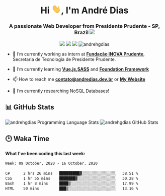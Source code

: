 <h1 align="center">Hi <img src="https://raw.githubusercontent.com/ABSphreak/ABSphreak/master/gifs/Hi.gif" width="30px">, I'm André Dias</h1>
<h3 align="center">A passionate Web Developer from Presidente Prudente - SP,  Brazil <img src="https://image.flaticon.com/icons/svg/3022/3022546.svg" width="18"/> </h3>
<p align="center"> 
  <a href="https://andredias.dev.br/"><img src ="https://img.shields.io/badge/portfolio-web-%23.svg?&style=for-the-badge&logo=&logoColor=white%22"></a>
  <a href="https://www.linkedin.com/in/andr%C3%A9-dias-6436811b4/"><img src="https://img.shields.io/badge/linkedin-%230077B5.svg?&style=for-the-badge&logo=linkedin&logoColor=white" /></a>
  <a href="https://www.instagram.com/andrehgdias/"><img src = "https://img.shields.io/badge/instagram-%23E4405F.svg?&style=for-the-badge&logo=instagram&logoColor=white"></a>
  <img height="28px" src="https://komarev.com/ghpvc/?username=andrehgdias&style=flat-square" alt="andrehgdias" />
</p>

- 🔭 I’m currently working as intern at **[Fundação INOVA Prudente](https://www.inovaprudente.com.br/)**, Secretaria de Tecnologia de Presidente Prudente.

- 🌱 I’m currently learning **[Vue.js](https://br.vuejs.org/),[SASS](https://sass-lang.com/)** and **[Foundation Framework](https://get.foundation/index.html)**

- 📫 How to reach me **contato@andredias.dev.br** or **[My Website](https://andredias.dev.br)**

- 🔎 I’m currently researching NoSQL Databases!

<h2>📊 GitHub Stats</h2>

<span><img align="center" width="49%.5" src="https://github-readme-stats.anuraghazra1.vercel.app/api/top-langs/?username=andrehgdias&layout=compact&hide=java" alt="andrehgdias Programming Language Stats"/><span/>
<span><img align="center" width="49%.5" height="155.42px" src="https://github-readme-stats.vercel.app/api?username=andrehgdias&show_icons=true&line_height=27&count_private=true" alt="andrehgdias GitHub Stats"/><span/>

<h2>🕑 Waka Time</h2>

**What I've been coding this last week:**

<!--START_SECTION:waka-->
```text
Week: 09 October, 2020 - 16 October, 2020

C#      2 hrs 26 mins   █████████▓░░░░░░░░░░░░░░░   38.51 % 
CSS     1 hr 55 mins    ███████▓░░░░░░░░░░░░░░░░░   30.28 % 
Bash    1 hr 8 mins     ████▒░░░░░░░░░░░░░░░░░░░░   17.99 % 
HTML    50 mins         ███▒░░░░░░░░░░░░░░░░░░░░░   13.16 % 
```
<!--END_SECTION:waka-->
